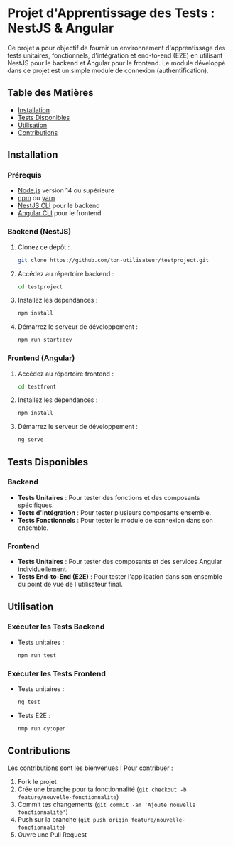 # Projet d'Apprentissage des Tests : NestJS & Angular

Ce projet a pour objectif de fournir un environnement d'apprentissage des tests unitaires, fonctionnels, d'intégration et end-to-end (E2E) en utilisant NestJS pour le backend et Angular pour le frontend. Le module développé dans ce projet est un simple module de connexion (authentification).

## Table des Matières

- [Installation](#installation)
- [Tests Disponibles](#tests-disponibles)
- [Utilisation](#utilisation)
- [Contributions](#contributions)

## Installation

### Prérequis

- [Node.js](https://nodejs.org/) version 14 ou supérieure
- [npm](https://www.npmjs.com/) ou [yarn](https://yarnpkg.com/)
- [NestJS CLI](https://nestjs.com/) pour le backend
- [Angular CLI](https://angular.io/cli) pour le frontend

### Backend (NestJS)

1. Clonez ce dépôt :
    ```bash
    git clone https://github.com/ton-utilisateur/testproject.git
    ```
2. Accédez au répertoire backend :
    ```bash
    cd testproject
    ```
3. Installez les dépendances :
    ```bash
    npm install
    ```
4. Démarrez le serveur de développement :
    ```bash
    npm run start:dev
    ```

### Frontend (Angular)

1. Accédez au répertoire frontend :
    ```bash
    cd testfront
    ```
2. Installez les dépendances :
    ```bash
    npm install
    ```
3. Démarrez le serveur de développement :
    ```bash
    ng serve
    ```


## Tests Disponibles

### Backend

- **Tests Unitaires** : Pour tester des fonctions et des composants spécifiques.
- **Tests d'Intégration** : Pour tester plusieurs composants ensemble.
- **Tests Fonctionnels** : Pour tester le module de connexion dans son ensemble.

### Frontend

- **Tests Unitaires** : Pour tester des composants et des services Angular individuellement.
- **Tests End-to-End (E2E)** : Pour tester l'application dans son ensemble du point de vue de l'utilisateur final.

## Utilisation

### Exécuter les Tests Backend

- Tests unitaires :
    ```bash
    npm run test
    ```
### Exécuter les Tests Frontend

- Tests unitaires :
    ```bash
    ng test
    ```
- Tests E2E :
    ```bash
    nmp run cy:open
    ```

## Contributions

Les contributions sont les bienvenues ! Pour contribuer :

1. Fork le projet
2. Crée une branche pour ta fonctionnalité (`git checkout -b feature/nouvelle-fonctionnalite`)
3. Commit tes changements (`git commit -am 'Ajoute nouvelle fonctionnalité'`)
4. Push sur la branche (`git push origin feature/nouvelle-fonctionnalite`)
5. Ouvre une Pull Request

